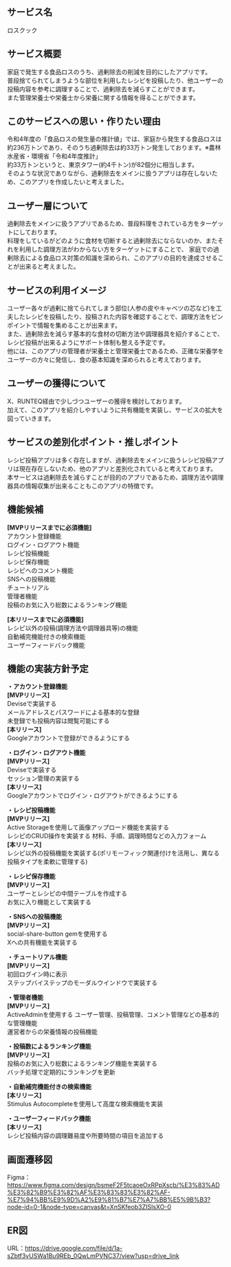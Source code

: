 ## サービス名
ロスクック

## サービス概要
家庭で発生する食品ロスのうち、過剰除去の削減を目的にしたアプリです。  
普段捨てられてしまうような部位を利用したレシピを投稿したり、他ユーザーの投稿内容を参考に調理することで、過剰除去を減らすことができます。  
また管理栄養士や栄養士から栄養に関する情報を得ることができます。  

## このサービスへの思い・作りたい理由
令和4年度の「食品ロスの発生量の推計値」では、家庭から発生する食品ロスは約236万トンであり、そのうち過剰除去は約33万トン発生しております。※農林水産省・環境省「令和4年度推計」  
約33万トンというと、東京タワー(約4千トン)が82個分に相当します。  
そのような状況でありながら、過剰除去をメインに扱うアプリは存在しないため、このアプリを作成したいと考えました。  

## ユーザー層について
過剰除去をメインに扱うアプリであるため、普段料理をされている方をターゲットにしております。  
料理をしているがどのように食材を切断すると過剰除去にならないのか、またそれを利用した調理方法がわからない方をターゲットにすることで、
家庭での過剰除去による食品ロス対策の知識を深められ、このアプリの目的を達成させることが出来ると考えました。  

## サービスの利用イメージ
ユーザー各々が過剰に捨てられてしまう部位(人参の皮やキャベツの芯など)を工夫したレシピを投稿したり、投稿された内容を確認することで、調理方法をピンポイントで情報を集めることが出来ます。  
また、過剰除去を減らす基本的な食材の切断方法や調理器具を紹介することで、レシピ投稿が出来るようにサポート体制も整える予定です。  
他には、このアプリの管理者が栄養士と管理栄養士であるため、正確な栄養学をユーザーの方々に発信し、食の基本知識を深められると考えております。  

## ユーザーの獲得について
X、RUNTEQ経由で少しづつユーザーの獲得を検討しております。  
加えて、このアプリを紹介しやすいように共有機能を実装し、サービスの拡大を図っていきます。  

## サービスの差別化ポイント・推しポイント
レシピ投稿アプリは多く存在しますが、過剰除去をメインに扱うレシピ投稿アプリは現在存在しないため、他のアプリと差別化されていると考えております。  
本サービスは過剰除去を減らすことが目的のアプリであるため、調理方法や調理器具の情報収集が出来ることもこのアプリの特徴です。  

## 機能候補
**[MVPリリースまでに必須機能]**  
アカウント登録機能  
ログイン・ログアウト機能  
レシピ投稿機能  
レシピ保存機能  
レシピへのコメント機能  
SNSへの投稿機能  
チュートリアル  
管理者機能  
投稿のお気に入り総数によるランキング機能  

**[本リリースまでに必須機能]**  
レシピ以外の投稿(調理方法や調理器具等)の機能  
自動補完機能付きの検索機能  
ユーザーフィードバック機能  


## 機能の実装方針予定
**・アカウント登録機能**  
**[MVPリリース]**  
Deviseで実装する  
メールアドレスとパスワードによる基本的な登録  
未登録でも投稿内容は閲覧可能にする  
**[本リリース]**  
Googleアカウントで登録ができるようにする  

**・ログイン・ログアウト機能**  
**[MVPリリース]**  
Deviseで実装する  
セッション管理の実装する  
**[本リリース]**  
Googleアカウントでログイン・ログアウトができるようにする  

**・レシピ投稿機能**  
**[MVPリリース]**  
Active Storageを使用して画像アップロード機能を実装する  
レシピのCRUD操作を実装する
材料、手順、調理時間などの入力フォーム  
**[本リリース]**  
レシピ以外の投稿機能を実装する(ポリモーフィック関連付けを活用し、異なる投稿タイプを柔軟に管理する)  

**・レシピ保存機能**  
**[MVPリリース]**  
ユーザーとレシピの中間テーブルを作成する  
お気に入り機能として実装する  

**・SNSへの投稿機能**  
**[MVPリリース]**  
social-share-button gemを使用する  
Xへの共有機能を実装する  

**・チュートリアル機能**  
**[MVPリリース]**  
初回ログイン時に表示  
ステップバイステップのモーダルウインドウで実装する  

**・管理者機能**  
**[MVPリリース]**  
ActiveAdminを使用する
ユーザー管理、投稿管理、コメント管理などの基本的な管理機能  
運営者からの栄養情報の投稿機能  

**・投稿数によるランキング機能**  
**[MVPリリース]**  
投稿のお気に入り総数によるランキング機能を実装する  
バッチ処理で定期的にランキングを更新  

**・自動補完機能付きの検索機能**  
**[本リリース]**  
Stimulus Autocompleteを使用して高度な検索機能を実装  

**・ユーザーフィードバック機能**  
**[本リリース]**  
レシピ投稿内容の調理難易度や所要時間の項目を追加する  


## 画面遷移図
Figma：https://www.figma.com/design/bsmeF2F5tcaoeOxRPpXscb/%E3%83%AD%E3%82%B9%E3%82%AF%E3%83%83%E3%82%AF-%E7%94%BB%E9%9D%A2%E9%81%B7%E7%A7%BB%E5%9B%B3?node-id=0-1&node-type=canvas&t=XnSKfeob3ZISIsXO-0


## ER図
URL：https://drive.google.com/file/d/1a-sZbtf3yUSWa1Bu9REb_0QwLmPVNC37/view?usp=drive_link